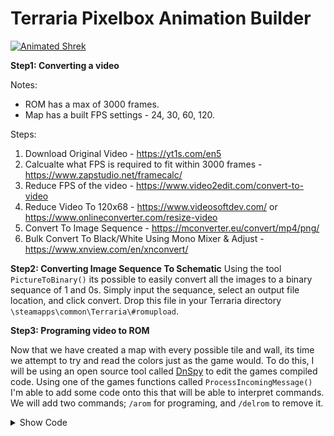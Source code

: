 # Terraria Pixelbox Animation Builder

[![Animated Shrek](https://i.imgur.com/QIHeAA8.png)](https://www.youtube.com/watch?v=EVP2zqgrtzg "Terraria But Its Animated Shrek - Click to Watch!")

 **Step1: Converting a video**

Notes:
 - ROM has a max of 3000 frames.
 - Map has a built FPS settings - 24, 30, 60, 120.

Steps:
1) Download Original Video - https://yt1s.com/en5
2) Calcualte what FPS is required to fit within 3000 frames - https://www.zapstudio.net/framecalc/
3) Reduce FPS of the video - https://www.video2edit.com/convert-to-video
4) Reduce Video To 120x68 - https://www.videosoftdev.com/ or https://www.onlineconverter.com/resize-video
5) Convert To Image Sequence - https://mconverter.eu/convert/mp4/png/
6) Bulk Convert To Black/White Using Mono Mixer & Adjust - https://www.xnview.com/en/xnconvert/


**Step2: Converting Image Sequence To Schematic**
Using the tool `PictureToBinary()` its possible to easily convert all the images to a binary sequance of 1 and 0s. Simply input the sequance, select an output file location, and click convert. Drop this file in your Terraria directory `\steamapps\common\Terraria\#romupload`. 


**Step3: Programing video to ROM**

Now that we have created a map with every possible tile and wall, its time we attempt to try and read the colors just as the game would. To do this, I will be using an open source tool called [DnSpy](https://github.com/dnSpy/dnSpy) to edit the games compiled code. Using one of the games functions called `ProcessIncomingMessage()` I'm able to add some code onto this that will be able to interpret commands. We will add two commands; `/arom` for programing, and `/delrom` to remove it.
 
<details><summary>Show Code</summary>
 
```c#
//###################################################################################
//Terraria.Chat > ChatCommandProcessor (OR CreateOutgoingMessage)
using System;
using System.Collections.Generic;
using System.IO;
using System.Linq;
using Microsoft.Xna.Framework;
using Terraria.Chat.Commands;
using Terraria.Localization;
using Microsoft.Xna.Framework.Graphics;
using ReLogic.Content;

namespace Terraria.Chat
{
	public partial class ChatCommandProcessor : IChatProcessor
	{
		public void ProcessIncomingMessage(ChatMessage message, int clientId)
		{
			// ###################################################################################
			if (message.Text.Contains("/arom")) // Animation rom.
			{
				string SchemName = "";
				int RunBy = 0;
				string Message = message.Text;
				int romWidth = 8160;
				int romHeight = 2249;

				// We are starting from the right to left so add the width.
				Vector2 playerPosition = new Vector2((Main.LocalPlayer.position.X / 16), (Main.LocalPlayer.position.Y / 16) + 5); // Offset 5 down.
				Vector2 wirePosition = playerPosition;
				int lineOffset = 1;
				int WireColor = 1;
				try
				{
					// Create a new list of words based on a sentences spaces.
					List<string> wordList = Message.TrimStart(new char[]{' '}).Split(new char[]{' '}).ToList<string>();
					wordList.RemoveAt(0); // Remove the first word -> /schem.

					// Define variables based on the list of words.

					foreach (string OutString in string.Join(" ", wordList.ToArray()).Split(new char[]{' '}))
					{
						if (RunBy == 0) // Define the first variable.
						{
							SchemName = OutString;
							RunBy++;
						}
					}

					// Load Schem
					if (SchemName == "")
					{
						Console.WriteLine("ERROR: Type a schematic name!");
						Main.NewTextMultiline("ERROR: Type a schematic name!", false, Color.Red, -1);
						return;
					}
					else
					{
						try
						{
							// Create a string of 0s width long.
							char[] previousLine = new char[romWidth];
							for (int i = 0; i < romWidth; i++)
							{
								previousLine[i] = '0';
							}

							// Go through each line of wordlist.
							foreach (string Line in File.ReadLines(@"C:\Program Files (x86)\Steam\steamapps\common\Terraria\#romupload\" + SchemName + ".txt"))
							{
								// Check if to use encoding.
								string bitFormat = "";
								for (int i = 0; i < romWidth; i++)
								{
									bitFormat += (int.Parse(previousLine[i].ToString()) ^ int.Parse(Line[i].ToString())).ToString();
									previousLine[i] = Line[i];
								}

								// System.Windows.Forms.MessageBox.Show(ConvertArrayBuilder(arrayHalf));        
								// Place the wires based on a status serial format - XOR ROM.
								//
								// Go through each bit within the returned binary.
								foreach (char bit in bitFormat) // For xor ConvertXORArray(arrayFourth)
								{
									// If bit is a 1 then place wire.
									if (bit.ToString() == "1")
									{
										// Get the wire color.
										if (WireColor == 1) // Blue first 1-14, red second 15,28.
										{
											// Place red wire.
											WorldGen.PlaceWire((int)wirePosition.X, (int)wirePosition.Y);
										}
										else if (WireColor == 2)
										{
											// Place blue wire.
											WorldGen.PlaceWire2((int)wirePosition.X, (int)wirePosition.Y);
										}
										else if (WireColor == 3)
										{
											// Place green wire.
											WorldGen.PlaceWire3((int)wirePosition.X, (int)wirePosition.Y);
										}
										else if (WireColor == 4)
										{
											// Place yellow wire.
											WorldGen.PlaceWire4((int)wirePosition.X, (int)wirePosition.Y);
										}
									}

									// Move the postion 1 right for the next byte.
									wirePosition.X++;
								}

								// Continue to go down.
								//
								// Reset the X position.
								wirePosition.X = playerPosition.X;

								// Progress wire color.
								if (WireColor == 4)
								{
									// Reset wirecolor back to 1.
									WireColor = 1;

									// Progress position down.
									wirePosition.Y += 3;
								}
								else
								{
									WireColor++;
								}
							}

							// Display Console
							Console.WriteLine(string.Concat(new string[]{"Schematic: ", SchemName.ToString(), " has loaded successfully!"}));
							Main.NewTextMultiline(string.Concat(new string[]{"Schematic: ", SchemName.ToString(), " has loaded successfully!"}), false, Color.Green, -1);
						}
						catch (Exception)
						{
							Console.WriteLine("Schematic: " + SchemName.ToString() + " was not found!");
							Main.NewTextMultiline("Schematic: " + SchemName.ToString() + " was not found!", false, Color.Red, -1);
						}
					}

					// Command Finished
					return;
				}
				catch (Exception)
				{
					Console.WriteLine("ERROR: Command Usage - /arom [schem]");
					Main.NewTextMultiline("ERROR: Command Usage - /arom [schem]", false, Color.Red, -1);
				}

				return;
			}

			// ###################################################################################
			if (message.Text.Contains("/delrom")) // Animation rom.
			{
				string SchemName = "";
				int RunBy = 0;
				string Message = message.Text;
				int romWidth = 8160;
				int romHeight = 2249;

				// We are starting from the right to left so add the width.
				Vector2 playerPosition = new Vector2((Main.LocalPlayer.position.X / 16), (Main.LocalPlayer.position.Y / 16) + 5); // Offset 5 down.
				Vector2 wirePosition = playerPosition;
				int lineOffset = 1;
				int WireColor = 1;
				try
				{
					// Create a list with height amount of rows of width long charecters.
					var clearSchematic = new List<string>(Enumerable.Repeat("".PadLeft(romWidth, '0'), romHeight).ToList());

					// Go through each line of wordlist.
					foreach (string Line in clearSchematic)
					{
						// System.Windows.Forms.MessageBox.Show(ConvertArrayBuilder(arrayHalf));        
						// Place the wires based on a status serial format - XOR ROM.
						//
						// Go through each bit within the returned binary.
						foreach (char bit in Line) // For xor ConvertXORArray(arrayFourth)
						{
							// Remove wire colors.
							WorldGen.KillWire((int)wirePosition.X, (int)wirePosition.Y);
							WorldGen.KillWire2((int)wirePosition.X, (int)wirePosition.Y);
							WorldGen.KillWire3((int)wirePosition.X, (int)wirePosition.Y);
							WorldGen.KillWire4((int)wirePosition.X, (int)wirePosition.Y);
							// Move the postion 1 right for the next byte.
							wirePosition.X++;
						}

						// Continue to go down.
						//
						// Reset the X position.
						wirePosition.X = playerPosition.X;

						// Progress wire color.
						if (WireColor == 4)
						{
							// Reset wirecolor back to 1.
							WireColor = 1;

							// Progress position down.
							wirePosition.Y += 3;
						}
						else
						{
							WireColor++;
						}
					}

					// Display Console
					Console.WriteLine(string.Concat(new string[]{"The ROM has been wiped! Area cleaned: " + romWidth + "x" + romHeight}));
					Main.NewTextMultiline(string.Concat(new string[]{"The ROM has been wiped! Area cleaned: " + romWidth + "x" + romHeight}), false, Color.Green, -1);

					// Command Finished
					return;
				}
				catch (Exception)
				{
					Console.WriteLine("ERROR: Command Usage - /delrom");
					Main.NewTextMultiline("ERROR: Command Usage - /delrom", false, Color.Red, -1);
				}

				return;
			}

			// ###################################################################################
			IChatCommand chatCommand;
			if (this._commands.TryGetValue(message.CommandId, out chatCommand))
			{
				chatCommand.ProcessIncomingMessage(message.Text, (byte)clientId);
				message.Consume();
				return;
			}

			if (this._defaultCommand != null)
			{
				this._defaultCommand.ProcessIncomingMessage(message.Text, (byte)clientId);
				message.Consume();
			}
		}
	}
}
```
</details>
